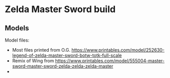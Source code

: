 # Zelda Master Sword build


## Models

Model files:
- Most files printed from O.G. https://www.printables.com/model/252630-legend-of-zelda-master-sword-botw-totk-full-scale
- Remix of Wing from https://www.printables.com/model/555004-master-sword-master-sword-zelda-zelda-zelda-master
- 

